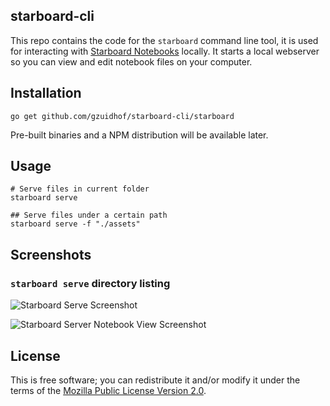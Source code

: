 starboard-cli
---

This repo contains the code for the `starboard` command line tool, it is used for interacting with [Starboard Notebooks](https://github.com/gzuidhof/starboard-notebook) locally. It starts a local webserver so you can view and edit notebook files on your computer.

## Installation
```
go get github.com/gzuidhof/starboard-cli/starboard
```

Pre-built binaries and a NPM distribution will be available later.

## Usage
```
# Serve files in current folder
starboard serve

## Serve files under a certain path
starboard serve -f "./assets"
```

## Screenshots

### `starboard serve` directory listing
![Starboard Serve Screenshot](https://i.imgur.com/6k8VDz8.png)

![Starboard Server Notebook View Screenshot](https://i.imgur.com/mGQ35mc.png)

## License
This is free software; you can redistribute it and/or modify it under the terms of the [Mozilla Public License Version 2.0](./LICENSE).
